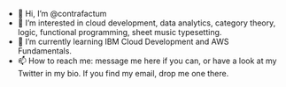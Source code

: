 - 👋 Hi, I’m @contrafactum
- 👀 I’m interested in cloud development, data analytics, category theory, logic, functional programming, sheet music typesetting.
- 🌱 I’m currently learning IBM Cloud Development and AWS Fundamentals.
- 📫 How to reach me: message me here if you can, or have a look at my Twitter in my bio. If you find my email, drop me one there.

<!---
contrafactum/contrafactum is a ✨ special ✨ repository because its `README.md` (this file) appears on your GitHub profile.
You can click the Preview link to take a look at your changes.
--->
